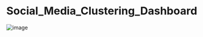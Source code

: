 # Social_Media_Clustering_Dashboard

![image](https://github.com/Kunal56377/Social_Media_Clustering_Dashboard/assets/28720316/02c72110-3999-472d-a14a-ce4c6ea9bb17)
